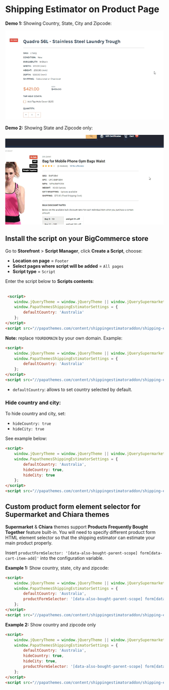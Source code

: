 # Shipping Estimator on Product Page

**Demo 1:** Showing Country, State, City and Zipcode:

![Shipping estimator demo 1](img/estimate-shipping-demo1.gif)

**Demo 2:** Showing State and Zipcode only:

![Shipping estimator demo 2](img/estimate-shipping-demo2.gif)

## Install the script on your BigCommerce store

Go to **Storefront** > **Script Manager**, click **Create a Script**, choose:

- **Location on page** = `Footer`
- **Select pages where script will be added** = `All pages`
- **Script type** = `Script`

Enter the script below to **Scripts contents**: 

```html

 <script>
    window.jQueryTheme = window.jQueryTheme || window.jQuerySupermarket || window.jQuery;
    window.PapathemesShippingEstimatorSettings = {
        defaultCountry: 'Australia'
    };
</script>
<script src="//papathemes.com/content/shippingestimatoraddon/shipping-estimator.YOURDOMAIN.js" async></script>
```

**Note:** replace `YOURDOMAIN` by your own domain. Example:

```html
<script>
    window.jQueryTheme = window.jQueryTheme || window.jQuerySupermarket || window.jQuery;
    window.PapathemesShippingEstimatorSettings = {
        defaultCountry: 'Australia'
    };
</script>
<script src="//papathemes.com/content/shippingestimatoraddon/shipping-estimator.sinkwarehouse.com.au.js" async></script>
```

- `defaultCountry`: allows to set country selected by default.

### Hide country and city:

To hide country and city, set:

- `hideCountry: true`
- `hideCity: true`

See example below:

```html
<script>
    window.jQueryTheme = window.jQueryTheme || window.jQuerySupermarket || window.jQuery;
    window.PapathemesShippingEstimatorSettings = {
        defaultCountry: 'Australia',
        hideCountry: true,
        hideCity: true
    };
</script>
<script src="//papathemes.com/content/shippingestimatoraddon/shipping-estimator.YOURDOMAIN.js" async></script>
```

## Custom product form element selector for Supermarket and Chiara themes

**Supermarket** & **Chiara** themes support **Products Frequently Bought Together** feature built-in. You will need to specify different product form HTML element selector so that the shipping estimator can estimate your main product properly.

Insert `productFormSelector: '[data-also-bought-parent-scope] form[data-cart-item-add]'` into the configuration variable.

**Example 1:** Show country, state, city and zipcode:

```html
<script>
    window.jQueryTheme = window.jQueryTheme || window.jQuerySupermarket || window.jQuery;
    window.PapathemesShippingEstimatorSettings = {
        defaultCountry: 'Australia',
        productFormSelector: '[data-also-bought-parent-scope] form[data-cart-item-add]'
    };
</script>
<script src="//papathemes.com/content/shippingestimatoraddon/shipping-estimator.YOURDOMAIN.js" async></script>
```


**Example 2:** Show country and zipcode only

```html
<script>
    window.jQueryTheme = window.jQueryTheme || window.jQuerySupermarket || window.jQuery;
    window.PapathemesShippingEstimatorSettings = {
        defaultCountry: 'Australia',
        hideCountry: true,
        hideCity: true,
        productFormSelector: '[data-also-bought-parent-scope] form[data-cart-item-add]'
    };
</script>
<script src="//papathemes.com/content/shippingestimatoraddon/shipping-estimator.YOURDOMAIN.js" async></script>
```


